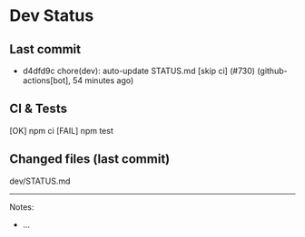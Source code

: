 # Dev Status

## Last commit
- d4dfd9c chore(dev): auto-update STATUS.md [skip ci] (#730) (github-actions[bot], 54 minutes ago)
## CI & Tests
[OK] npm ci
[FAIL] npm test

## Changed files (last commit)
dev/STATUS.md

---
Notes:
- ...
